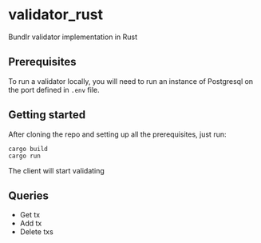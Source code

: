 # validator_rust

Bundlr validator implementation in Rust

## Prerequisites
To run a validator locally, you will need to run an instance of Postgresql on the port defined in `.env` file.

## Getting started
After cloning the repo and setting up all the prerequisites, just run:

```
cargo build
cargo run
```

The client will start validating 

## Queries

- Get tx
- Add tx
- Delete txs